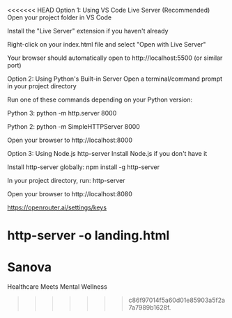 <<<<<<< HEAD
Option 1: Using VS Code Live Server (Recommended)
Open your project folder in VS Code

Install the "Live Server" extension if you haven't already

Right-click on your index.html file and select "Open with Live Server"

Your browser should automatically open to http://localhost:5500 (or similar port)


Option 2: Using Python's Built-in Server
Open a terminal/command prompt in your project directory

Run one of these commands depending on your Python version:

Python 3: python -m http.server 8000

Python 2: python -m SimpleHTTPServer 8000

Open your browser to http://localhost:8000


Option 3: Using Node.js http-server
Install Node.js if you don't have it

Install http-server globally: npm install -g http-server

In your project directory, run: http-server

Open your browser to http://localhost:8080


https://openrouter.ai/settings/keys

 http-server -o landing.html
=======
# Sanova
Healthcare Meets Mental Wellness
>>>>>>> c86f97014f5a60d01e85903a5f2a7a7989b1628f.
